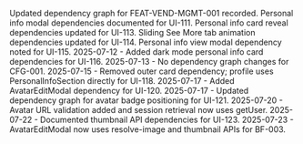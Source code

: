 Updated dependency graph for FEAT-VEND-MGMT-001 recorded.
Personal info modal dependencies documented for UI-111.
Personal info card reveal dependencies updated for UI-113.
Sliding See More tab animation dependencies updated for UI-114.
Personal info view modal dependency noted for UI-115.
2025-07-12 - Added dark mode personal info card dependencies for UI-116.
2025-07-13 - No dependency graph changes for CFG-001.
2025-07-15 - Removed outer card dependency; profile uses PersonalInfoSection directly for UI-118.
2025-07-17 - Added AvatarEditModal dependency for UI-120.
2025-07-17 - Updated dependency graph for avatar badge positioning for UI-121.
2025-07-20 - Avatar URL validation added and session retrieval now uses getUser.
2025-07-22 - Documented thumbnail API dependencies for UI-123.
2025-07-23 - AvatarEditModal now uses resolve-image and thumbnail APIs for BF-003.

